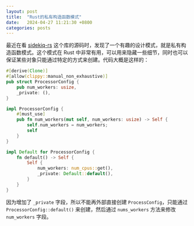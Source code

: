 ```yaml
---
layout: post
title:  "Rust的私有构造函数模式"
date:   2024-04-27 11:21:30 +0800
categories: posts
---
```


最近在看 [sidekiq-rs](https://github.com/film42/sidekiq-rs) 这个库的源码时，发现了一个有趣的设计模式，就是私有构造函数模式。这个模式在 Rust 中非常有用，可以用来隐藏一些细节，同时也可以保证某些对象只能通过特定的方式来创建。代码大概是这样的：

```rust
#[derive(Clone)]
#[allow(clippy::manual_non_exhaustive)]
pub struct ProcessorConfig {
    pub num_workers: usize,
    _private: (),
}

impl ProcessorConfig {
    #[must_use]
    pub fn num_workers(mut self, num_workers: usize) -> Self {
        self.num_workers = num_workers;
        self
    }
}

impl Default for ProcessorConfig {
    fn default() -> Self {
        Self {
            num_workers: num_cpus::get(),
            _private: Default::default(),
        }
    }
}
```

因为增加了 `_private` 字段，所以不能再外部直接创建 `ProcessConfig`，只能通过 `ProcessorConfig::default()` 来创建，然后通过 `nums_workers` 方法来修改 `num_workers` 字段。
